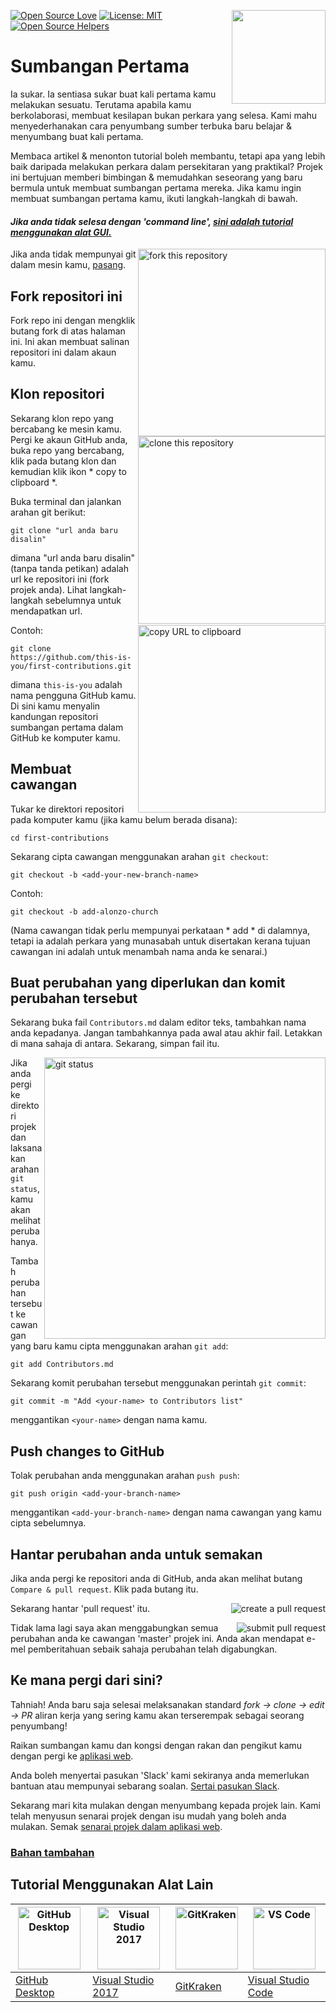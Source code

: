 [![Open Source Love](https://badges.frapsoft.com/os/v1/open-source.svg?v=103)](https://github.com/ellerbrock/open-source-badges/)
[<img align="right" width="150" src="https://firstcontributions.github.io/assets/Readme/join-slack-team.png">](https://join.slack.com/t/firstcontributors/shared_invite/enQtNjkxNzQwNzA2MTMwLTVhMWJjNjg2ODRlNWZhNjIzYjgwNDIyZWYwZjhjYTQ4OTBjMWM0MmFhZDUxNzBiYzczMGNiYzcxNjkzZDZlMDM)
[![License: MIT](https://img.shields.io/badge/License-MIT-green.svg)](https://opensource.org/licenses/MIT)
[![Open Source Helpers](https://www.codetriage.com/roshanjossey/first-contributions/badges/users.svg)](https://www.codetriage.com/roshanjossey/first-contributions)


# Sumbangan Pertama

Ia sukar. Ia sentiasa sukar buat kali pertama kamu melakukan sesuatu. Terutama apabila kamu berkolaborasi, membuat kesilapan bukan perkara yang selesa. Kami mahu menyederhanakan cara penyumbang sumber terbuka baru belajar & menyumbang buat kali pertama.

Membaca artikel & menonton tutorial boleh membantu, tetapi apa yang lebih baik daripada melakukan perkara dalam persekitaran yang praktikal? Projek ini bertujuan memberi bimbingan & memudahkan seseorang yang baru bermula untuk membuat sumbangan pertama mereka. Jika kamu ingin membuat sumbangan pertama kamu, ikuti langkah-langkah di bawah.

#### *Jika anda tidak selesa dengan 'command line', [sini adalah tutorial menggunakan alat GUI.]( #tutorials-using-other-tools )*

<img align="right" width="300" src="assets/fork.png" alt="fork this repository" />

Jika anda tidak mempunyai git dalam mesin kamu, [pasang](https://help.github.com/articles/set-up-git/).

## Fork repositori ini

Fork repo ini dengan mengklik butang fork di atas halaman ini.
Ini akan membuat salinan repositori ini dalam akaun kamu.

## Klon repositori

<img align="right" width="300" src="assets/clone.png" alt="clone this repository" />

Sekarang klon repo yang bercabang ke mesin kamu. Pergi ke akaun GitHub anda, buka repo yang bercabang, klik pada butang klon dan kemudian klik ikon * copy to clipboard *.

Buka terminal dan jalankan arahan git berikut:

```
git clone "url anda baru disalin"
```
dimana "url anda baru disalin" (tanpa tanda petikan) adalah url ke repositori ini (fork projek anda). Lihat langkah-langkah sebelumnya untuk mendapatkan url.

<img align="right" width="300" src="assets/copy-to-clipboard.png" alt="copy URL to clipboard" />

Contoh:
```
git clone https://github.com/this-is-you/first-contributions.git
```
dimana `this-is-you` adalah nama pengguna GitHub kamu. Di sini kamu menyalin kandungan repositori sumbangan pertama dalam GitHub ke komputer kamu.

## Membuat cawangan

Tukar ke direktori repositori pada komputer kamu (jika kamu belum berada disana):

```
cd first-contributions
```
Sekarang cipta cawangan menggunakan arahan `git checkout`:
```
git checkout -b <add-your-new-branch-name>
```

Contoh:
```
git checkout -b add-alonzo-church
```
(Nama cawangan tidak perlu mempunyai perkataan * add * di dalamnya, tetapi ia adalah perkara yang munasabah untuk disertakan kerana tujuan cawangan ini adalah untuk menambah nama anda ke senarai.)

## Buat perubahan yang diperlukan dan komit perubahan tersebut

Sekarang buka fail `Contributors.md` dalam editor teks, tambahkan nama anda kepadanya. Jangan tambahkannya pada awal atau akhir fail. Letakkan di mana sahaja di antara. Sekarang, simpan fail itu.

<img align="right" width="450" src="assets/git-status.png" alt="git status" />


Jika anda pergi ke direktori projek dan laksanakan arahan `git status`, kamu akan melihat perubahanya.

Tambah perubahan tersebut ke cawangan yang baru kamu cipta menggunakan arahan `git add`:

```
git add Contributors.md
```

Sekarang komit perubahan tersebut menggunakan perintah `git commit`:
```
git commit -m "Add <your-name> to Contributors list"
```
menggantikan `<your-name>` dengan nama kamu.

## Push changes to GitHub

Tolak perubahan anda menggunakan arahan `push push`:
```
git push origin <add-your-branch-name>
```
menggantikan `<add-your-branch-name>` dengan nama cawangan yang kamu cipta sebelumnya.

## Hantar perubahan anda untuk semakan

Jika anda pergi ke repositori anda di GitHub, anda akan melihat butang `Compare & pull request`. Klik pada butang itu.

<img style="float: right;" src="assets/compare-and-pull.png" alt="create a pull request" />

Sekarang hantar 'pull request' itu.

<img style="float: right;" src="assets/submit-pull-request.png" alt="submit pull request" />

Tidak lama lagi saya akan menggabungkan semua perubahan anda ke cawangan 'master' projek ini. Anda akan mendapat e-mel pemberitahuan sebaik sahaja perubahan telah digabungkan.

## Ke mana pergi dari sini?

Tahniah! Anda baru saja selesai melaksanakan standard _fork -> clone -> edit -> PR_ aliran kerja yang sering kamu akan terserempak sebagai seorang penyumbang!

Raikan sumbangan kamu dan kongsi dengan rakan dan pengikut kamu dengan pergi ke [aplikasi web](https://roshanjossey.github.io/first-contributions/#social-share).

Anda boleh menyertai pasukan 'Slack' kami sekiranya anda memerlukan bantuan atau mempunyai sebarang soalan. [Sertai pasukan Slack](https://join.slack.com/t/firstcontributors/shared_invite/enQtMzE1MTYwNzI3ODQ0LTZiMDA2OGI2NTYyNjM1MTFiNTc4YTRhZTg4OWZjMzA0ZWZmY2UxYzVkMzI1ZmVmOWI4ODdkZWQwNTM2NDVmNjY).

Sekarang mari kita mulakan dengan menyumbang kepada projek lain. Kami telah menyusun senarai projek dengan isu mudah yang boleh anda mulakan. Semak [senarai projek dalam aplikasi web](https://roshanjossey.github.io/first-contributions/#project-list).

### [Bahan tambahan](../additional-material/git_workflow_scenarios/additional-material.md)


## Tutorial Menggunakan Alat Lain

|<a href="../github-desktop-tutorial.md"><img alt="GitHub Desktop" src="https://desktop.github.com/images/desktop-icon.svg" width="100"></a>|<a href="../github-windows-vs2017-tutorial.md"><img alt="Visual Studio 2017" src="https://upload.wikimedia.org/wikipedia/commons/c/cd/Visual_Studio_2017_Logo.svg" width="100"></a>|<a href="../gitkraken-tutorial.md"><img alt="GitKraken" src="/assets/gk-icon.png" width="100"></a>|<a href="../github-windows-vs-code-tutorial.md"><img alt="VS Code" src="https://upload.wikimedia.org/wikipedia/commons/2/2d/Visual_Studio_Code_1.18_icon.svg" width=100></a>|
|---|---|---|---|
|[GitHub Desktop](../github-desktop-tutorial.md)|[Visual Studio 2017](../github-windows-vs2017-tutorial.md)|[GitKraken](../gitkraken-tutorial.md)|[Visual Studio Code](../github-windows-vs-code-tutorial.md)|
